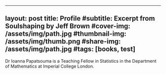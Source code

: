 ---
layout: post
title: Profile
#subtitle: Excerpt from Soulshaping by Jeff Brown
#cover-img: /assets/img/path.jpg
#thumbnail-img: /assets/img/thumb.png
#share-img: /assets/img/path.jpg
#tags: [books, test]
--

Dr Ioanna Papatsouma is a Teaching Fellow in Statistics in the Department of Mathematics at Imperial College London. 
